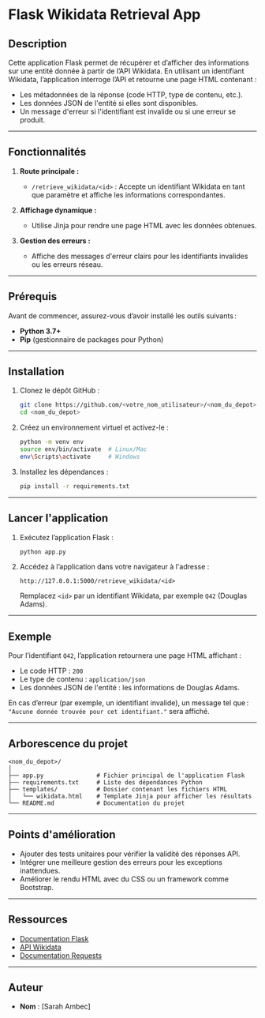 

# Flask Wikidata Retrieval App

## Description

Cette application Flask permet de récupérer et d’afficher des informations sur une entité donnée à partir de l’API Wikidata. En utilisant un identifiant Wikidata, l’application interroge l’API et retourne une page HTML contenant :

- Les métadonnées de la réponse (code HTTP, type de contenu, etc.).
- Les données JSON de l'entité si elles sont disponibles.
- Un message d'erreur si l'identifiant est invalide ou si une erreur se produit.

---

## Fonctionnalités

1. **Route principale :**
   - `/retrieve_wikidata/<id>` : Accepte un identifiant Wikidata en tant que paramètre et affiche les informations correspondantes.
   
2. **Affichage dynamique :**
   - Utilise Jinja pour rendre une page HTML avec les données obtenues.

3. **Gestion des erreurs :**
   - Affiche des messages d'erreur clairs pour les identifiants invalides ou les erreurs réseau.

---

## Prérequis

Avant de commencer, assurez-vous d’avoir installé les outils suivants :

- **Python 3.7+**
- **Pip** (gestionnaire de packages pour Python)

---

## Installation

1. Clonez le dépôt GitHub :
   ```bash
   git clone https://github.com/<votre_nom_utilisateur>/<nom_du_depot>.git
   cd <nom_du_depot>
   ```

2. Créez un environnement virtuel et activez-le :
   ```bash
   python -m venv env
   source env/bin/activate  # Linux/Mac
   env\Scripts\activate     # Windows
   ```

3. Installez les dépendances :
   ```bash
   pip install -r requirements.txt
   ```

---

## Lancer l'application

1. Exécutez l’application Flask :
   ```bash
   python app.py
   ```

2. Accédez à l’application dans votre navigateur à l'adresse :
   ```
   http://127.0.0.1:5000/retrieve_wikidata/<id>
   ```
   Remplacez `<id>` par un identifiant Wikidata, par exemple `Q42` (Douglas Adams).

---

## Exemple

Pour l’identifiant `Q42`, l’application retournera une page HTML affichant :

- Le code HTTP : `200`
- Le type de contenu : `application/json`
- Les données JSON de l'entité : les informations de Douglas Adams.

En cas d’erreur (par exemple, un identifiant invalide), un message tel que : 
`"Aucune donnée trouvée pour cet identifiant."` sera affiché.

---

## Arborescence du projet

```plaintext
<nom_du_depot>/
│
├── app.py               # Fichier principal de l'application Flask
├── requirements.txt     # Liste des dépendances Python
├── templates/           # Dossier contenant les fichiers HTML
│   └── wikidata.html    # Template Jinja pour afficher les résultats
└── README.md            # Documentation du projet
```

---

## Points d'amélioration

- Ajouter des tests unitaires pour vérifier la validité des réponses API.
- Intégrer une meilleure gestion des erreurs pour les exceptions inattendues.
- Améliorer le rendu HTML avec du CSS ou un framework comme Bootstrap.

---

## Ressources

- [Documentation Flask](https://flask.palletsprojects.com/)
- [API Wikidata](https://www.wikidata.org/wiki/Wikidata:Data_access)
- [Documentation Requests](https://docs.python-requests.org/)

---

## Auteur

- **Nom** : [Sarah Ambec]

